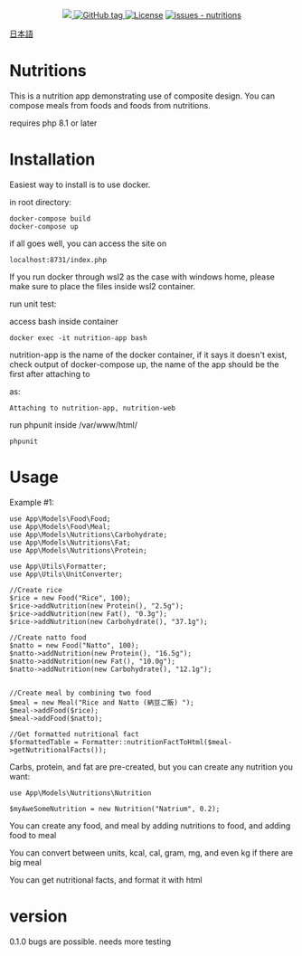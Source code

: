 <p align="center">
  <a href="https://github.com/allusernamestakenexceptthis/nutritions/actions/">
  <img src="https://github.com/allusernamestakenexceptthis/nutritions/actions/workflows/build.yml/badge.svg">
  </a>


  <a href="https://github.com/allusernamestakenexceptthis/nutritions/releases/">
    <img src="https://img.shields.io/github/tag/allusernamestakenexceptthis/nutritions?include_prereleases=&sort=semver&color=blue" alt="GitHub tag">
  </a>
  <a href="#license"><img src="https://img.shields.io/badge/License-MIT-blue" alt="License"></a>
  <a href="https://github.com/allusernamestakenexceptthis/nutritions/issues">
     <img src="https://img.shields.io/github/issues/allusernamestakenexceptthis/nutritions" alt="issues - nutritions">
  </a>
</p>

[日本語](README-jp.md)

# Nutritions

This is a nutrition app demonstrating use of composite design.  You can compose meals from foods and foods from nutritions.

requires php 8.1 or later

# Installation

Easiest way to install is to use docker.

in root directory:

```
docker-compose build
docker-compose up
```

if all goes well, you can access the site on 

```
localhost:8731/index.php
```

If you run docker through wsl2 as the case with windows home, please make sure to place the files inside wsl2 container. 

run unit test:

access bash inside container
```
docker exec -it nutrition-app bash
```

nutrition-app is the name of the docker container, if it says it doesn't exist, check output of docker-compose up, the name of the app should be the first after attaching to

as:
```
Attaching to nutrition-app, nutrition-web
```

run phpunit inside /var/www/html/

```
phpunit
```

# Usage

Example #1:

```
use App\Models\Food\Food;
use App\Models\Food\Meal;
use App\Models\Nutritions\Carbohydrate;
use App\Models\Nutritions\Fat;
use App\Models\Nutritions\Protein;

use App\Utils\Formatter;
use App\Utils\UnitConverter;

//Create rice
$rice = new Food("Rice", 100);
$rice->addNutrition(new Protein(), "2.5g");
$rice->addNutrition(new Fat(), "0.3g");
$rice->addNutrition(new Carbohydrate(), "37.1g");

//Create natto food
$natto = new Food("Natto", 100);
$natto->addNutrition(new Protein(), "16.5g");
$natto->addNutrition(new Fat(), "10.0g");
$natto->addNutrition(new Carbohydrate(), "12.1g");


//Create meal by combining two food
$meal = new Meal("Rice and Natto (納豆ご飯) ");
$meal->addFood($rice);
$meal->addFood($natto);

//Get formatted nutritional fact
$formattedTable = Formatter::nutritionFactToHtml($meal->getNutritionalFacts());
```

Carbs, protein, and fat are pre-created, but you can create any nutrition you want:

```
use App\Models\Nutritions\Nutrition

$myAweSomeNutrition = new Nutrition("Natrium", 0.2);

```

You can create any food, and meal by adding nutritions to food, and adding food to meal

You can convert between units, kcal, cal, gram, mg, and even kg if there are big meal

You can get nutritional facts, and format it with html

# version
0.1.0
bugs are possible. needs more testing
